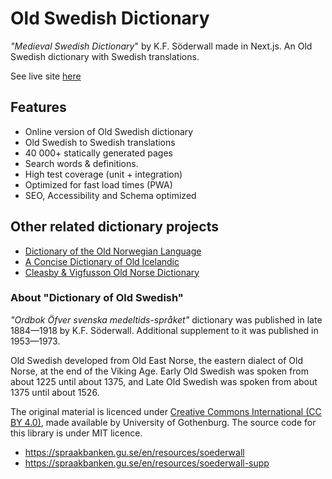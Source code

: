 # Old Swedish Dictionary

 *"Medieval Swedish Dictionary*" by K.F. Söderwall made in Next.js. An Old Swedish dictionary with Swedish translations.

See live site [here](https://old-swedish-dictionary.vercel.app)

## Features

- Online version of Old Swedish dictionary
- Old Swedish to Swedish translations
- 40 000+ statically generated pages
- Search words & definitions.
- High test coverage (unit + integration)
- Optimized for fast load times (PWA)
- SEO, Accessibility and Schema optimized

## Other related dictionary projects
- [Dictionary of the Old Norwegian Language](https://github.com/stscoundrel/old-norwegian-dictionary-next)
- [A Concise Dictionary of Old Icelandic](https://github.com/stscoundrel/old-icelandic-zoega-next)
- [Cleasby & Vigfusson Old Norse Dictionary](https://github.com/stscoundrel/cleasby-vigfusson-next)


### About "Dictionary of Old Swedish"

_"Ordbok Öfver svenska medeltids-språket"_ dictionary was published in late 1884—1918 by K.F. Söderwall. Additional supplement to it was published in 1953—1973.

Old Swedish developed from Old East Norse, the eastern dialect of Old Norse, at the end of the Viking Age. Early Old Swedish was spoken from about 1225 until about 1375, and Late Old Swedish was spoken from about 1375 until about 1526.

The original material is licenced under [Creative Commons International (CC BY 4.0)](https://creativecommons.org/licenses/by/4.0/), made available by University of Gothenburg. The source code for this library is under MIT licence.

- https://spraakbanken.gu.se/en/resources/soederwall
- https://spraakbanken.gu.se/en/resources/soederwall-supp
